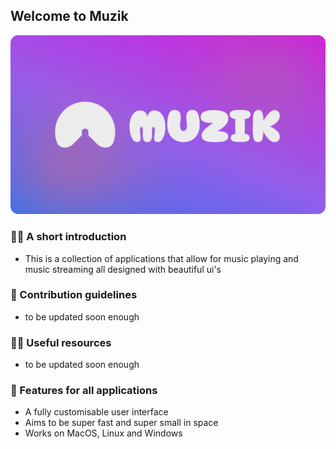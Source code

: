 ## Welcome to Muzik

![Presentation](Muzik.svg "Presentation")

### 🙋‍♀️ A short introduction 
- This is a collection of applications that allow for music playing and music streaming all designed with beautiful ui's

### 🌈 Contribution guidelines 
- to be updated soon enough

### 👩‍💻 Useful resources 
- to be updated soon enough

### 🌟 Features for all applications
- A fully customisable user interface
- Aims to be super fast and super small in space
- Works on MacOS, Linux and Windows
